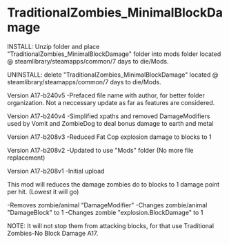 # TraditionalZombies_MinimalBlockDamage


INSTALL: Unzip folder and place "TraditionalZombies_MinimalBlockDamage" folder into mods folder located @ steamlibrary/steamapps/common/7 days to die/Mods.

UNINSTALL: delete "TraditionalZombies_MinimalBlockDamage" located @ steamlibrary/steamapps/common/7 days to die/Mods.

Version A17-b240v5
-Prefaced file name with author, for better folder organization. Not a neccessary update as far as features are considered.

Version A17-b240v4
-Simplified xpaths and removed DamageModifiers used by Vomit and ZombieDog to deal bonus damage to earth and metal

Version A17-b208v3
-Reduced Fat Cop explosion damage to blocks to 1

Version A17-b208v2
-Updated to use "Mods" folder (No more file replacement)

Version A17-b208v1
-Initial upload

This mod will reduces the damage zombies do to blocks to 1 damage point per hit. (Lowest it will go)

-Removes zombie/animal "DamageModifier"
-Changes zombie/animal "DamageBlock" to 1
-Changes zombie "explosion.BlockDamage" to 1

NOTE: It will not stop them from attacking blocks, for that use Traditional Zombies-No Block Damage A17.
